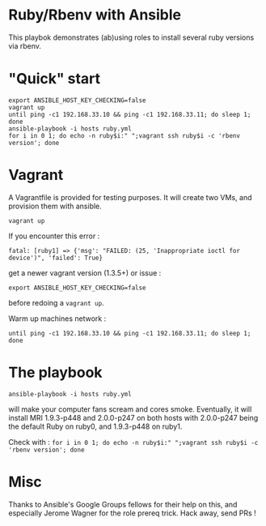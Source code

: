 Ruby/Rbenv with Ansible
=======================

This playbok demonstrates (ab)using roles to install several ruby
versions via rbenv.

# "Quick" start

```
export ANSIBLE_HOST_KEY_CHECKING=false
vagrant up
until ping -c1 192.168.33.10 && ping -c1 192.168.33.11; do sleep 1; done
ansible-playbook -i hosts ruby.yml
for i in 0 1; do echo -n ruby$i:" ";vagrant ssh ruby$i -c 'rbenv version'; done
```

# Vagrant

A Vagrantfile is provided for testing purposes. It will create two VMs,
and provision them with ansible.

`vagrant up`

If you encounter this error :

```
fatal: [ruby1] => {'msg': "FAILED: (25, 'Inappropriate ioctl for
device')", 'failed': True}
```
get a newer vagrant version (1.3.5+) or issue :

`export ANSIBLE_HOST_KEY_CHECKING=false`

before redoing a `vagrant up`.

Warm up machines network :

`until ping -c1 192.168.33.10 && ping -c1 192.168.33.11; do sleep 1; done`

# The playbook

`ansible-playbook -i hosts ruby.yml`

will make your computer fans scream and cores smoke. Eventually, it will
install MRI 1.9.3-p448 and 2.0.0-p247 on both hosts with 2.0.0-p247
being the default Ruby on ruby0, and 1.9.3-p448 on ruby1.

Check with :
`for i in 0 1; do echo -n ruby$i:" ";vagrant ssh ruby$i -c 'rbenv version'; done`

# Misc

Thanks to Ansible's Google Groups fellows for their help on this, and
especially Jerome Wagner for the role prereq trick.
Hack away, send PRs !

